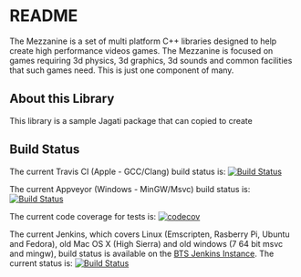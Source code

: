 # README #

The Mezzanine is a set of multi platform C++ libraries designed to help create high performance
videos games. The Mezzanine is focused on games requiring 3d physics, 3d graphics, 3d sounds and
common facilities that such games need. This is just one component of many.

## About this Library ##

This library is a sample Jagati package that can copied to create

## Build Status ##

The current Travis CI (Apple - GCC/Clang) build status is:
[![Build Status](https://travis-ci.org/BlackToppStudios/Mezz_PackageName.svg?branch=master)](https://travis-ci.org/BlackToppStudios/Mezz_Foundation)

The current Appveyor (Windows - MinGW/Msvc) build status is:
[![Build Status](https://ci.appveyor.com/api/projects/status/github/BlackToppStudios/Mezz_PackageName?branch=master&svg=true)](https://ci.appveyor.com/project/Sqeaky/mezz-foundation)

The current code coverage for tests is:
[![codecov](https://codecov.io/gh/BlackToppStudios/Mezz_PackageName/branch/master/graph/badge.svg)](https://codecov.io/gh/BlackToppStudios/Mezz_Foundation)

The current Jenkins, which covers Linux (Emscripten, Rasberry Pi, Ubuntu and Fedora), old Mac OS X (High Sierra) and old windows (7 64 bit msvc and mingw), build status is available on the [BTS Jenkins Instance](http://blacktopp.ddns.net:8080/blue/organizations/jenkins/Mezz_Foundation/activity). The current status is: [![Build Status](http://blacktopp.ddns.net:8080/job/Mezz_Foundation/job/master/badge/icon)](http://blacktopp.ddns.net:8080/blue/organizations/jenkins/Mezz_Foundation/activity)
